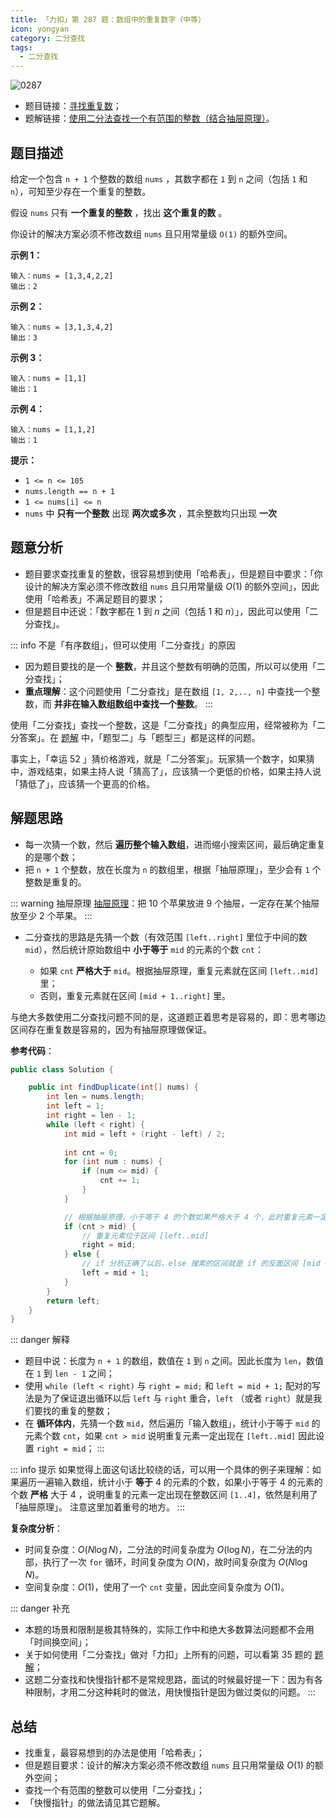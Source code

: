 ```yaml
---
title: 「力扣」第 287 题：数组中的重复数字（中等）
icon: yongyan
category: 二分查找
tags:
  - 二分查找
---
```


![0287](https://tva1.sinaimg.cn/large/008i3skNgy1gx8zhudpnkj30p00anjrs.jpg)

+ 题目链接：[寻找重复数](https://leetcode-cn.com/problems/find-the-duplicate-number)；
+ 题解链接：[使用二分法查找一个有范围的整数（结合抽屉原理）](https://leetcode-cn.com/problems/find-the-duplicate-number/solution/er-fen-fa-si-lu-ji-dai-ma-python-by-liweiwei1419/)。

## 题目描述

给定一个包含 `n + 1` 个整数的数组 `nums` ，其数字都在 `1` 到 `n` 之间（包括 `1` 和 `n`），可知至少存在一个重复的整数。

假设 `nums` 只有 **一个重复的整数** ，找出 **这个重复的数** 。

你设计的解决方案必须不修改数组 `nums` 且只用常量级 `O(1)` 的额外空间。

**示例 1：**

```
输入：nums = [1,3,4,2,2]
输出：2
```

**示例 2：**

```
输入：nums = [3,1,3,4,2]
输出：3
```

**示例 3：**

```
输入：nums = [1,1]
输出：1
```

**示例 4：**

```
输入：nums = [1,1,2]
输出：1
```

**提示：**

- `1 <= n <= 105`
- `nums.length == n + 1`
- `1 <= nums[i] <= n`
- `nums` 中 **只有一个整数** 出现 **两次或多次** ，其余整数均只出现 **一次**

## 题意分析

+ 题目要求查找重复的整数，很容易想到使用「哈希表」，但是题目中要求：「你设计的解决方案必须不修改数组 `nums` 且只用常量级 $O(1)$ 的额外空间」，因此使用「哈希表」不满足题目的要求；
+ 但是题目中还说：「数字都在 $1$ 到 $n$ 之间（包括 $1$ 和 $n$）」，因此可以使用「二分查找」。

::: info 不是「有序数组」，但可以使用「二分查找」的原因
+ 因为题目要找的是一个 **整数**，并且这个整数有明确的范围，所以可以使用「二分查找」；
+ **重点理解**：这个问题使用「二分查找」是在数组 `[1, 2,.., n]` 中查找一个整数，而 **并非在输入数组数组中查找一个整数**。
:::

使用「二分查找」查找一个整数，这是「二分查找」的典型应用，经常被称为「二分答案」。在 [题解](https://leetcode-cn.com/problems/search-insert-position/solution/te-bie-hao-yong-de-er-fen-cha-fa-fa-mo-ban-python-/) 中，「题型二」与「题型三」都是这样的问题。

事实上，「幸运 52 」猜价格游戏，就是「二分答案」。玩家猜一个数字，如果猜中，游戏结束，如果主持人说「猜高了」，应该猜一个更低的价格，如果主持人说「猜低了」，应该猜一个更高的价格。

## 解题思路

+ 每一次猜一个数，然后 **遍历整个输入数组**，进而缩小搜索区间，最后确定重复的是哪个数；
+ 把 `n + 1` 个整数，放在长度为 `n` 的数组里，根据「抽屉原理」，至少会有 `1` 个整数是重复的。

::: warning 抽屉原理
[抽屉原理](https://baike.baidu.com/item/%E6%8A%BD%E5%B1%89%E5%8E%9F%E7%90%86/233776)：把 10 个苹果放进 9 个抽屉，一定存在某个抽屉放至少 2 个苹果。
:::


+ 二分查找的思路是先猜一个数（有效范围 `[left..right]` 里位于中间的数 `mid`），然后统计原始数组中 **小于等于** `mid` 的元素的个数 `cnt`：

  + 如果 `cnt` **严格大于** `mid`。根据抽屉原理，重复元素就在区间 `[left..mid]` 里；
  + 否则，重复元素就在区间 `[mid + 1..right]` 里。

与绝大多数使用二分查找问题不同的是，这道题正着思考是容易的，即：思考哪边区间存在重复数是容易的，因为有抽屉原理做保证。

**参考代码**：

```java
public class Solution {

    public int findDuplicate(int[] nums) {
        int len = nums.length;
        int left = 1;
        int right = len - 1;
        while (left < right) {
            int mid = left + (right - left) / 2;
            
            int cnt = 0;
            for (int num : nums) {
                if (num <= mid) {
                    cnt += 1;
                }
            }

            // 根据抽屉原理，小于等于 4 的个数如果严格大于 4 个，此时重复元素一定出现在 [1..4] 区间里
            if (cnt > mid) {
                // 重复元素位于区间 [left..mid]
                right = mid;
            } else {
                // if 分析正确了以后，else 搜索的区间就是 if 的反面区间 [mid + 1..right]
                left = mid + 1;
            }
        }
        return left;
    }
}
```

::: danger 解释
+ 题目中说：长度为 `n + 1` 的数组，数值在 `1` 到 `n` 之间。因此长度为 `len`，数值在 `1` 到 `len - 1` 之间；
+ 使用 `while (left < right)` 与 `right = mid;` 和 `left = mid + 1;` 配对的写法是为了保证退出循环以后 `left` 与 `right` 重合，`left` （或者 `right`）就是我们要找的重复的整数；
+ 在 **循环体内**，先猜一个数 `mid`，然后遍历「输入数组」，统计小于等于 `mid` 的元素个数 `cnt`，如果 `cnt > mid` 说明重复元素一定出现在 `[left..mid]` 因此设置 `right = mid`；
:::

::: info 提示
如果觉得上面这句话比较绕的话，可以用一个具体的例子来理解：如果遍历一遍输入数组，统计小于 **等于** $4$ 的元素的个数，如果小于等于 $4$ 的元素的个数 **严格** 大于 $4$ ，说明重复的元素一定出现在整数区间 `[1..4]`，依然是利用了「抽屉原理」。 注意这里加着重号的地方。
:::


**复杂度分析**：

+ 时间复杂度：$O(N \log N)$，二分法的时间复杂度为 $O(\log N)$，在二分法的内部，执行了一次 `for` 循环，时间复杂度为 $O(N)$，故时间复杂度为 $O(N \log N)$。
+ 空间复杂度：$O(1)$，使用了一个 `cnt` 变量，因此空间复杂度为 $O(1)$。

::: danger 补充
+ 本题的场景和限制是极其特殊的，实际工作中和绝大多数算法问题都不会用「时间换空间」；
+ 关于如何使用「二分查找」做对「力扣」上所有的问题，可以看第 35 题的 [题解](https://leetcode-cn.com/problems/search-insert-position/solution/te-bie-hao-yong-de-er-fen-cha-fa-fa-mo-ban-python-/)；
+ 这题二分查找和快慢指针都不是常规思路，面试的时候最好提一下：因为有各种限制，才用二分这种耗时的做法，用快慢指针是因为做过类似的问题。
:::


## 总结

+ 找重复，最容易想到的办法是使用「哈希表」；
+ 但是题目要求：设计的解决方案必须不修改数组 `nums` 且只用常量级 $O(1)$ 的额外空间；
+ 查找一个有范围的整数可以使用「二分查找」；
+ 「快慢指针」的做法请见其它题解。

